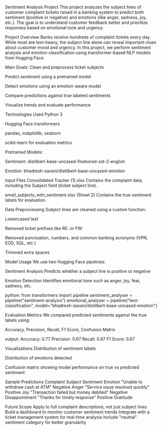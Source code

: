 Sentiment Analysis Project
This project analyzes the subject lines of customer complaint tickets raised in a banking system to predict both sentiment (positive or negative) and emotions (like anger, sadness, joy, etc.). The goal is to understand customer feedback better and prioritize responses based on emotional tone and urgency.

Project Overview
Banks receive hundreds of complaint tickets every day. While most are text-heavy, the subject line alone can reveal important clues about customer mood and urgency. In this project, we perform sentiment analysis and emotion classification using transformer-based NLP models from Hugging Face.

Main Goals:
Clean and preprocess ticket subjects

Predict sentiment using a pretrained model

Detect emotions using an emotion-aware model

Compare predictions against true labeled sentiments

Visualize trends and evaluate performance

Technologies Used
Python 3

Hugging Face transformers

pandas, matplotlib, seaborn

scikit-learn for evaluation metrics

Pretrained Models:

Sentiment: distilbert-base-uncased-finetuned-sst-2-english

Emotion: bhadresh-savani/distilbert-base-uncased-emotion

Input Files
Consolidated Tracker (1).xlsx
Contains the complaint data, including the Subject field (ticket subject line).

email_subjects_with_sentiment.xlsx (Sheet 2)
Contains the true sentiment labels for evaluation.

Data Preprocessing
Subject lines are cleaned using a custom function:

Lowercased text

Removed ticket prefixes like RE: or FW:

Removed punctuation, numbers, and common banking acronyms (VPN, EOD, SQL, etc.)

Trimmed extra spaces

Model Usage
We use two Hugging Face pipelines:

Sentiment Analysis
Predicts whether a subject line is positive or negative

Emotion Detection
Identifies emotional tone such as anger, joy, fear, sadness, etc.

python:
from transformers import pipeline
sentiment_analyser = pipeline("sentiment-analysis")
emotional_analyser = pipeline("text-classification", model="bhadresh-savani/distilbert-base-uncased-emotion")

Evaluation Metrics
We compared predicted sentiments against the true labels using:

Accuracy, Precision, Recall, F1 Score, Confusion Matrix

output:
Accuracy:  0.77
Precision: 0.67
Recall:    0.67
F1 Score:  0.67

Visualizations
Distribution of sentiment labels

Distribution of emotions detected

Confusion matrix showing model performance on true vs predicted sentiment

Sample Predictions
Complaint Subject	Sentiment	Emotion
"Unable to withdraw cash at ATM"	Negative	Anger
"Service issue resolved quickly"	Positive	Joy
"Transaction failed but money debited"	Negative	Disappointment
"Thanks for timely response"	Positive	Gratitude

Future Scope
Apply to full complaint descriptions, not just subject lines
Build a dashboard to monitor customer sentiment trends
Integrate with a ticket management system for real-time analysis
Include "neutral" sentiment category for better granularity

